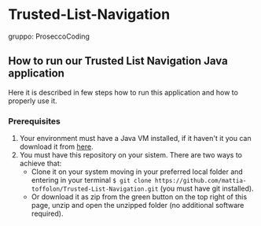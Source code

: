 # Trusted-List-Navigation
gruppo: ProseccoCoding

## How to run our Trusted List Navigation Java application
Here it is described in few steps how to run this application and how to properly use it.
### Prerequisites
1. Your environment must have a Java VM installed, if it haven't it you can download it from [here](https://www.oracle.com/java/technologies/downloads/).
2. You must have this repository on your sistem. There are two ways to achieve that:
    - Clone it on your system moving in your preferred local folder and entering in your terminal `$ git clone https://github.com/mattia-toffolon/Trusted-List-Navigation.git` (you must have git installed).
    - Or download it as zip from the green button on the top right of this page, unzip and open the unzipped folder (no additional software required).
